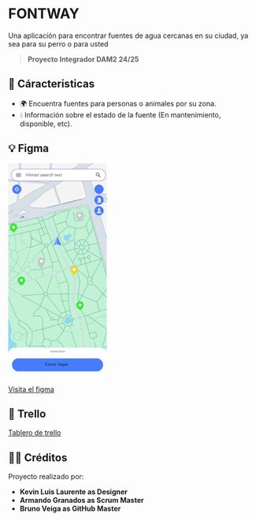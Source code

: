 # FONTWAY

Una aplicación para encontrar fuentes de agua cercanas en su ciudad, ya sea para su perro o para usted

>**Proyecto Integrador DAM2 24/25**

## 🚀 Cáracteristicas 

- 🌍 Encuentra fuentes para personas o animales por su zona.
- 💧 Información sobre el estado de la fuente (En mantenimiento, disponible, etc).

## 💡 Figma

<img src="app/src/main/res/img/Prototipo_Main.png" alt="Prototipo del main" style="width:200px; height:auto;">

[Visita el figma](https://www.figma.com/design/y6SO0lJ3bDAyEqmhDfegK7/FontWay?node-id=0-1&p=f&t=5FkMIhLwzE9Z5xBi-0)

## 👷 Trello

[Tablero de trello](https://trello.com/b/XmIDBFjQ/proyecto-integrador)

## 🧑‍💻 Créditos

Proyecto realizado por:

- **Kevin Luis Laurente as Designer**
- **Armando Granados as Scrum Master**
- **Bruno Veiga as GitHub Master**
